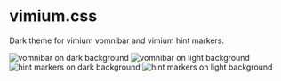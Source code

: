 # vimium.css
Dark theme for vimium vomnibar and vimium hint markers.

![vomnibar on dark background]( https://imgur.com/a/tA8lZeD )
![vomnibar on light background](https://imgur.com/a/1nVopYW)
![ hint markers on dark background ](https://imgur.com/a/45T6c0c)
![ hint markers on light background ](https://imgur.com/a/ez6RLlL)
